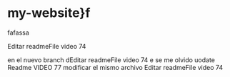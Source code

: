 # my-website}f
fafassa

Editar readmeFile video 74

en el nuevo branch dEditar readmeFile video 74 e  se me olvido uodate Readme
VIDEO 77 modificar el mismo archivo
Editar readmeFile video 74
